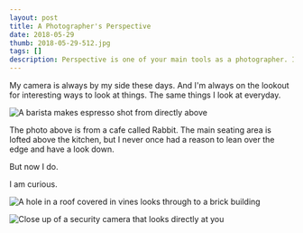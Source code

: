 ```yaml
--- 
layout: post
title: A Photographer's Perspective
date: 2018-05-29
thumb: 2018-05-29-512.jpg
tags: []
description: Perspective is one of your main tools as a photographer. It's your opportunity to show the world what you see
---
```


My camera is always by my side these days. And I'm always on the lookout for interesting ways to look at things. The same things I look at everyday.

![A barista makes espresso shot from directly above](/public/images/2018-05-29-1-1024.jpg)

The photo above is from a cafe called Rabbit. The main seating area is lofted above the kitchen, but I never once had a reason to lean over the edge and have a look down. 

But now I do.

I am curious.

![A hole in a roof covered in vines looks through to a brick building](/public/images/2018-05-29-2-1024.jpg)

![Close up of a security camera that looks directly at you](/public/images/2018-05-29-3-1024.jpg)
